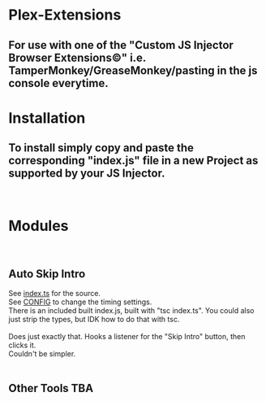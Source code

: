# Plex-Extensions
## For use with one of the "Custom JS Injector Browser Extensions©" i.e. TamperMonkey/GreaseMonkey/pasting in the js console everytime.<br/>

# Installation
## To install simply copy and paste the corresponding "index.js" file in a new Project as supported by your JS Injector.<br/>

<br/>

# Modules

<br/>

## Auto Skip Intro
See [index.ts](https://github.com/Zane-Reisbig/Plex-Extensions/blob/main/Auto-Skip-Intro/index.ts#L65) for the source.<br/>
See [CONFIG](https://github.com/Zane-Reisbig/Plex-Extensions/blob/8ddfd567ec7a621830d9c4e654ffc596acfc9c48/Auto-Skip-Intro/index.ts#L25) to change the timing settings.<br/>
There is an included built index.js, built with "tsc index.ts". You could also just strip the types, but IDK how to do that with tsc.<br/>
<br/>
Does just exactly that. Hooks a listener for the "Skip Intro" button, then clicks it.<br/>
Couldn't be simpler.<br/>
<br/>
## Other Tools TBA
